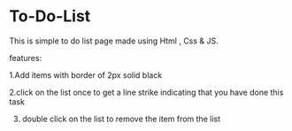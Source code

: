 # To-Do-List
This is simple to do list page made using Html , Css &amp; JS. 

features:

1.Add items with border of 2px solid black

2.click on the list once to get a line strike indicating that you have done this task

3. double click on the list to remove the item from the list
